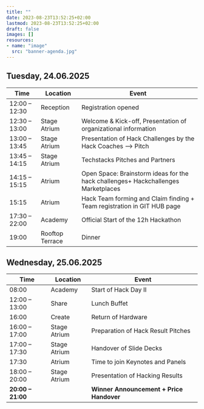 ```yaml
---
title: ""
date: 2023-08-23T13:52:25+02:00
lastmod: 2023-08-23T13:52:25+02:00
draft: false
images: []
resources:
- name: "image"
  src: "banner-agenda.jpg"
---
```


## Tuesday, 24.06.2025
| Time | Location | Event |
| -- | -- | -- |
| 12:00 – 12:30 | Reception | Registration opened |
| 12:30 – 13:00 | Stage Atrium | Welcome & Kick-off, Presentation of organizational information |
| 13:00 – 13:45 | Stage Atrium | Presentation of Hack Challenges by the Hack Coaches –> Pitch |
| 13:45 – 14:15 | Stage Atrium | Techstacks Pitches and Partners |
| 14:15 – 15:15 | Atrium | Open Space: Brainstorm ideas for the hack challenges+ Hackchallenges Marketplaces |
| 15:15 | Atrium | Hack Team forming and Claim finding + Team registration in GIT HUB page |
| 17:30 – 22:00 | Academy | Official Start of the 12h Hackathon |
| 19:00 | Rooftop Terrace | Dinner |

## Wednesday, 25.06.2025
| Time | Location | Event |
| -- | -- | -- |
| 08:00 | Academy | Start of Hack Day II |
| 12:00 – 13:00 | Share | Lunch Buffet |
| 16:00 | Create | Return of Hardware |
| 16:00 – 17:00 | Stage Atrium | Preparation of Hack Result Pitches |
| 17:00 – 17:30 | Stage Atrium | Handover of Slide Decks |
| 17:30 | Atrium | Time to join Keynotes and Panels |
| 18:00 – 20:00 | Stage Atrium | Presentation of Hacking Results |
| **20:00 – 21:00** | | **Winner Announcement + Price Handover**


